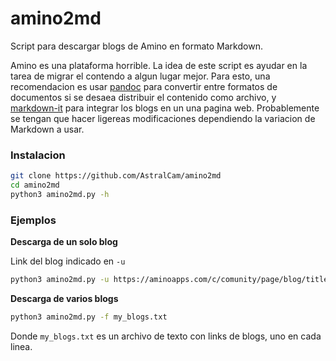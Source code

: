 # amino2md
Script para descargar blogs de Amino en formato Markdown.

Amino es una plataforma horrible. La idea de este script es ayudar en la tarea de migrar el contendo a algun lugar mejor. Para esto, una recomendacion es usar [pandoc](https://github.com/jgm/pandoc) para convertir entre formatos de documentos si se desaea distribuir el contenido como archivo, y [markdown-it](https://github.com/markdown-it/markdown-it) para integrar los blogs en un una pagina web. Probablemente se tengan que hacer ligereas modificaciones dependiendo la variacion de Markdown a usar.


### Instalacion

```bash
git clone https://github.com/AstralCam/amino2md
cd amino2md
python3 amino2md.py -h
```

### Ejemplos

**Descarga de un solo blog**

Link del blog indicado en `-u`

```bash
python3 amino2md.py -u https://aminoapps.com/c/comunity/page/blog/title/id
```

**Descarga de varios blogs**

```bash
python3 amino2md.py -f my_blogs.txt
```

Donde `my_blogs.txt` es un archivo de texto con links de blogs, uno en cada linea.
